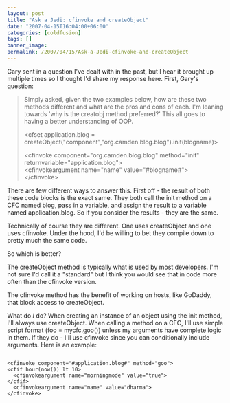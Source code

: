 ```yaml
---
layout: post
title: "Ask a Jedi: cfinvoke and createObject"
date: "2007-04-15T16:04:00+06:00"
categories: [coldfusion]
tags: []
banner_image: 
permalink: /2007/04/15/Ask-a-Jedi-cfinvoke-and-createObject
---
```


Gary sent in a question I've dealt with in the past, but I hear it brought up multiple times so I thought I'd share my response here. First, Gary's question:

<blockquote>
Simply asked, given the two examples below, how are these two methods different and what are the pros and cons of each. I'm leaning towards 'why is the creatobj method preferred?' This all goes to having a better understanding of OOP.

&lt;cfset application.blog =
createObject("component","org.camden.blog.blog").init(blogname)&gt;


&lt;cfinvoke
component="org.camden.blog.blog" method="init"
returnvariable="application.blog"&gt;<br />
   &lt;cfinvokeargument name="name"
value="#blogname#"&gt;<br>
&lt;/cfinvoke&gt;
</blockquote>

There are few different ways to answer this. First off - the result of both these code blocks is the exact same. They both call the init method on a CFC named blog, pass in a variable, and assign the result to a variable named application.blog. So if you consider the results - they are the same.

Technically of course they are different. One uses createObject and one uses cfinvoke. Under the hood, I'd be willing to bet they compile down to pretty much the same code. 

So which is better?

The createObject method is typically what is used by most developers. I'm not sure I'd call it a "standard" but I think you would see that in code more often than the cfinvoke version.

The cfinvoke method has the benefit of working on hosts, like GoDaddy, that block access to createObject. 

What do <i>I</i> do? When creating an instance of an object using the init method, I'll always use createObject. When calling a method on a CFC, I'll use simple script format (foo = mycfc.goo()) unless my arguments have complete logic in them. If they do - I'll use cfinvoke since you can conditionally include arguments. Here is an example:

<code>
&lt;cfinvoke component="#application.blog#" method="goo"&gt;
&lt;cfif hour(now()) lt 10&gt;
  &lt;cfinvokeargument name="morningmode" value="true"&gt;
&lt;/cfif&gt;
  &lt;cfinvokeargument name="name" value="dharma"&gt;
&lt;/cfinvoke&gt;
</code>